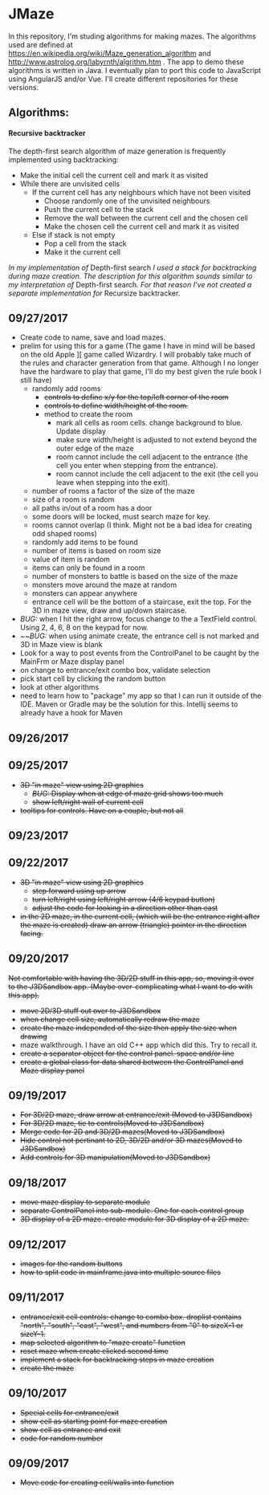 # JMaze
In this repository, I'm studing algorithms for making mazes.  The 
algorithms used are defined at 
https://en.wikipedia.org/wiki/Maze_generation_algorithm and 
http://www.astrolog.org/labyrnth/algrithm.htm .
The app to demo these algorithms is written in Java.  I eventually
plan to port this code to JavaScript using AngularJS and/or Vue.  I'll
create different repositories for these versions.  

## Algorithms: 
#### Recursive backtracker
The depth-first search algorithm of maze generation is frequently implemented
using backtracking:

* Make the initial cell the current cell and mark it as visited  
* While there are unvisited cells  
  * If the current cell has any neighbours which have not been visited  
    * Choose randomly one of the unvisited neighbours  
    * Push the current cell to the stack  
    * Remove the wall between the current cell and the chosen cell  
    * Make the chosen cell the current cell and mark it as visited  
  * Else if stack is not empty  
    * Pop a cell from the stack  
    * Make it the current cell  

_In my implementation of_ Depth-first search _I used a stack for backtracking
during maze creation. The description for this algorithm sounds similar to my
interpretation of_ Depth-first search. _For that reason I've not created a separate
implementation for_ Recursize backtracker.

## 09/27/2017
* Create code to name, save and load mazes.
* prelim for using this for a game (The game I have in mind will be based
on the old Apple ][ game called Wizardry.  I will probably take much of
the rules and character generation from that game. Although I no longer
have the hardware to play that game, I'll do my best given the rule book
I still have)
  * randomly add rooms
    * ~~controls to define x/y for the top/left corner of the room~~
    * ~~controls to define width/height of the room.~~
    * method to create the room
      * mark all cells as room cells. change background to blue.  Update display
      * make sure width/height is adjusted to not extend beyond the outer edge
      of the maze
      * room cannot include the cell adjacent to the entrance (the cell
      you enter when stepping from the entrance).
      * room cannot include the cell adjacent to the exit (the cell
    you leave when stepping into the exit).
  * number of rooms a factor of the size of the maze
  * size of a room is random
  * all paths in/out of a room has a door
  * some doors will be locked, must search maze for key.
  * rooms cannot overlap (I think.  Might not be a bad idea for
  creating odd shaped rooms)
  * randomly add items to be found
  * number of items is based on room size
  * value of item is random
  * items can only be found in a room
  * number of monsters to battle is based on the size of the maze
  * monsters move around the maze at random
  * monsters can appear anywhere
  * entrance cell will be the bottom of a staircase, exit the top.  For the 
  3D in maze view, draw and up/down staircase.
* _BUG:_ when I hit the right arrow, focus change to the a TextField control. 
Using 2, 4, 6, 8 on the keypad for now.
* ~~_BUG:_ when using animate create, the entrance cell is not marked and 3D
in Maze view is blank
* Look for a way to post events from the ControlPanel to be caught by the
MainFrm or Maze display panel  
* on change to entrance/exit combo box, validate selection
* pick start cell by clicking the random button
* look at other algorithms
* need to learn how to "package" my app so that I can run it outside of the 
IDE.  Maven or Gradle may be the solution for this.  Intellij seems to 
already have a hook for Maven
## 09/26/2017
## 09/25/2017
* ~~3D "in maze" view using 2D graphics~~
  * ~~_BUG:_ Display when at edge of maze grid shows too much~~
  * ~~show left/right wall of current cell~~
* ~~tooltips for controls. Have on a couple, but not all~~
## 09/23/2017
## 09/22/2017
* ~~3D "in maze" view using 2D graphics~~
  * ~~step forward using up arrow~~
  * ~~turn left/right using left/right arrow (4/6 keypad button)~~
  * ~~adjust the code for looking in a direction other than east~~
* ~~in the 2D maze, in the current cell, (which will be the entrance right
after the maze is created) draw an arrow (triangle) pointer in the direction
facing.~~
## 09/20/2017
~~Not comfortable with having the 3D/2D stuff in this app, so, moving it over to
the J3DSandbox app. (Maybe over-complicating what I want to do with this app).~~  

* ~~move 2D/3D stuff out over to J3DSandbox~~
* ~~when change cell size, automatically redraw the maze~~
* ~~create the maze independed of the size then apply the size when drawing~~
* maze walkthrough. I have an old C++ app which did this.  Try to recall it.
* ~~create a separator object for the control panel.  space and/or line~~
* ~~create a global class for data shared between the ControlPanel and Maze
display panel~~

## 09/19/2017
* ~~For 3D/2D maze, draw arrow at entrance/exit (Moved to J3DSandbox)~~
* ~~For 3D/2D maze, tie to controls(Moved to J3DSandbox)~~
* ~~Merge code for 2D and 3D/2D mazes(Moved to J3DSandbox)~~
* ~~Hide control not pertinant to 2D, 3D/2D and/or 3D mazes(Moved to J3DSandbox)~~
* ~~Add controls for 3D manipulation(Moved to J3DSandbox)~~

## 09/18/2017
* ~~move maze display to separate module~~
* ~~separate ControlPanel into sub-module.  One for each control group~~
* ~~3D display of a 2D maze. create module for 3D display of a 2D maze.~~

## 09/12/2017
* ~~images for the random buttons~~
* ~~how to split code in mainframe.java into multiple source files~~
## 09/11/2017
* ~~entrance/exit cell controls: change to combo box. droplist contains "north", 
"south", "east", "west", and numbers from "0" to sizeX-1 or sizeY-1.~~  
* ~~map selected algorithm to "maze create" function~~  
* ~~reset maze when create clicked second time~~
* ~~implement a stack for backtracking steps in maze creation~~
* ~~create the maze~~  
## 09/10/2017  
* ~~Special cells for entrance/exit~~  
* ~~show cell as starting point for maze creation~~  
* ~~show cell as entrance and exit~~
* ~~code for random number~~  
## 09/09/2017  
* ~~Move code for creating cell/walls into function~~  
